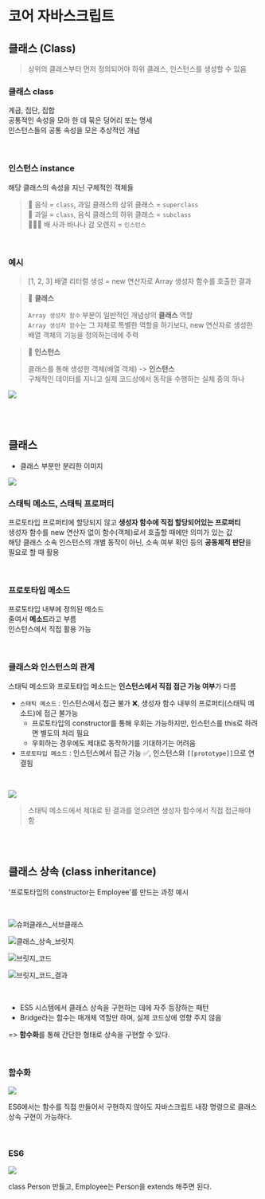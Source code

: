 # 코어 자바스크립트

## 클래스 (Class)

> 상위의 클래스부터 먼저 정의되어야 하위 클래스, 인스턴스를 생성할 수 있음 

### 클래스 class

계급, 집단, 집합 <br>
공통적인 속성을 모아 한 데 묶은 덩어리 또는 명세 <br>
인스턴스들의 공통 속성을 모은 추상적인 개념

<br>

### 인스턴스 instance 

해당 클래스의 속성을 지닌 구체적인 객체들

> 🍲 음식 = `class`, 과일 클래스의 상위 클래스 = `superclass`   
> 🍎 과일 = `class`, 음식 클래스의 하위 클래스 = `subclass`   
> 🍓🍌🍊 배 사과 바나나 감 오렌지 = `인스턴스`

<br>

### 예시 

> [1, 2, 3] 배열 리터럴 생성 = new 연산자로 Array 생성자 함수를 호출한 결과   

> 📌 **클래스**
> 
> `Array 생성자 함수` 부분이 일반적인 개념상의 **클래스** 역할  
> `Array 생성자 함수`는 그 자체로 특별한 역할을 하기보다, new 연산자로 생성한 배열 객체의 기능을 정의하는데에 주력

> 📌 **인스턴스**
>
> 클래스를 통해 생성한 객체(배열 객체) -> **인스턴스**    
> 구체적인 데이터를 지니고 실제 코드상에서 동작을 수행하는 실체 중의 하나

![](../Images/인스턴스_설명.png)

<br><br>

## 클래스 

* 클래스 부분만 분리한 이미지

![](../Images/클래스_설명.png)

### 스태틱 메소드, 스태틱 프로퍼티  
  
프로토타입 프로퍼티에 할당되지 않고 **생성자 함수에 직접 할당되어있는 프로퍼티**    
생성자 함수를 new 연산자 없이 함수(객체)로서 호출할 때에만 의미가 있는 값  
해당 클래스 소속 인스턴스의 개별 동작이 아닌, 소속 여부 확인 등의 **공동체적 판단**을 필요로 할 때 활용     

<br>

### 프로토타입 메소드  

프로토타입 내부에 정의된 메소드   
줄여서 **메소드**라고 부름   
인스턴스에서 직접 활용 가능 

<br>

### 클래스와 인스턴스의 관계

스태틱 메소드와 프로토타입 메소드는 **인스턴스에서 직접 접근 가능 여부**가 다름 

* `스태틱 메소드` : 인스턴스에서 접근 불가 ❌, 생성자 함수 내부의 프로퍼티(스태틱 메소드)에 접근 불가능
  * 프로토타입의 constructor를 통해 우회는 가능하지만, 인스턴스를 this로 하려면 별도의 처리 필요
  * 우회하는 경우에도 제대로 동작하기를 기대하기는 어려움 
* `프로토타입 메소드` : 인스턴스에서 접근 가능 ✅, 인스턴스와 `[[prototype]]`으로 연결됨 

<br>

![](../Images/클래스_인스턴스_관계.png)

> 스태틱 메소드에서 제대로 된 결과를 얻으려면 생성자 함수에서 직접 접근해야 함

<br><br>

## 클래스 상속 (class inheritance)

'프로토타입의 constructor는 Employee'를 만드는 과정 예시

<br>

![슈퍼클래스_서브클래스](../Images/슈퍼클래스_서브클래스.png)

![클래스_상속_브릿지](../Images/클래스_상속_브릿지.png)



![브릿지_코드](../Images/브릿지_코드.png)

![브릿지_코드_결과](../Images/브릿지_코드_결과.png)

<br>

* ES5 시스템에서 클래스 상속을 구현하는 데에 자주 등장하는 패턴
* Bridge라는 함수는 매개체 역할만 하며, 실제 코드상에 영향 주지 않음 <br>

=> <strong>함수화</strong>를 통해 간단한 형태로 상속을 구현할 수 있다.

<br>

### 함수화

![](../Images/브릿지_함수화.png) 


ES6에서는 함수를 직접 만들어서 구현하지 않아도 자바스크립트 내장 명령으로 클래스 상속 구현이 가능하다.

<br>

### ES6

![](../Images/ES6_클래스_상속_구현.png)

class Person 만들고, Employee는 Person을 extends 해주면 된다.


